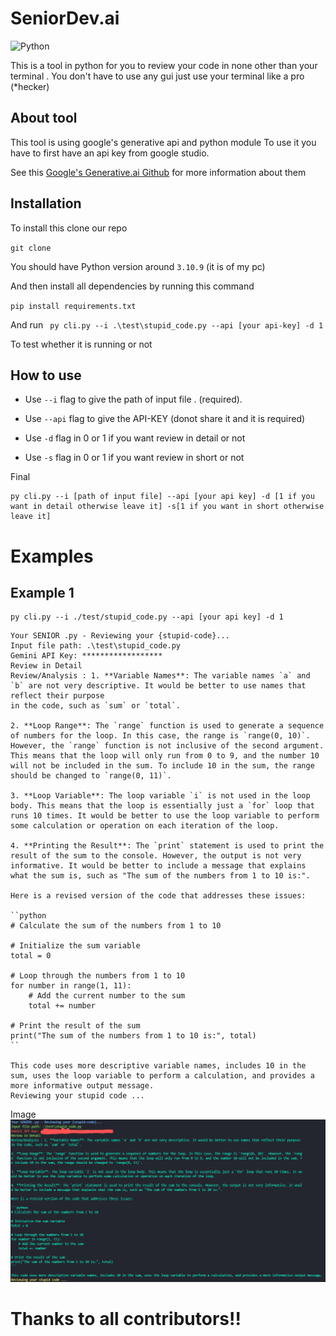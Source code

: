 
# SeniorDev.ai

![Python](https://img.shields.io/badge/python-3670A0?style=for-the-badge&logo=python&logoColor=ffdd54)

This is a tool in python for you to review your code 
in none other than your terminal .
You don't have to use any gui just use your terminal like a pro (*hecker)

## About tool
This tool is using google's generative api and python module
To use it you have to first have an api key
from google studio. 

See this [Google's Generative.ai Github](https://github.com/google/generative-ai-python) for more information about them

## Installation 

To install this clone our repo 

`git clone `

You should have Python version around `3.10.9` (it is of my pc)

And then install all dependencies 
by running this command

`pip install requirements.txt`

And run 
` py cli.py --i .\test\stupid_code.py --api [your api-key] -d 1`

To test whether it is running or not 


## How to use 

- Use `--i` flag to give the path of input file . (required).

- Use `--api` flag to give the API-KEY (donot share it and it is required)

- Use `-d` flag in 0 or 1 if you want review in detail or not

- Use `-s` flag in 0 or 1 if you want review in short or not

Final 

``` 
py cli.py --i [path of input file] --api [your api key] -d [1 if you want in detail otherwise leave it] -s[1 if you want in short otherwise leave it] 
```

# Examples 

## Example 1
``` 
py cli.py --i ./test/stupid_code.py --api [your api key] -d 1 
```
```
Your SENIOR .py - Reviewing your {stupid-code}...      
Input file path: .\test\stupid_code.py
Gemini API Key: ******************
Review in Detail
Review/Analysis : 1. **Variable Names**: The variable names `a` and `b` are not very descriptive. It would be better to use names that reflect their purpose 
in the code, such as `sum` or `total`.

2. **Loop Range**: The `range` function is used to generate a sequence of numbers for the loop. In this case, the range is `range(0, 10)`. However, the `range` function is not inclusive of the second argument. This means that the loop will only run from 0 to 9, and the number 10 will not be included in the sum. To include 10 in the sum, the range should be changed to `range(0, 11)`.

3. **Loop Variable**: The loop variable `i` is not used in the loop body. This means that the loop is essentially just a `for` loop that runs 10 times. It would be better to use the loop variable to perform some calculation or operation on each iteration of the loop.

4. **Printing the Result**: The `print` statement is used to print the result of the sum to the console. However, the output is not very informative. It would be better to include a message that explains what the sum is, such as "The sum of the numbers from 1 to 10 is:".

Here is a revised version of the code that addresses these issues:

``python
# Calculate the sum of the numbers from 1 to 10

# Initialize the sum variable
total = 0

# Loop through the numbers from 1 to 10
for number in range(1, 11):
    # Add the current number to the sum
    total += number

# Print the result of the sum
print("The sum of the numbers from 1 to 10 is:", total)
``

This code uses more descriptive variable names, includes 10 in the sum, uses the loop variable to perform a calculation, and provides a more informative output message.
Reviewing your stupid code ...
```

Image 
![ex1.png](ex01.png)


# Thanks to all contributors!!
